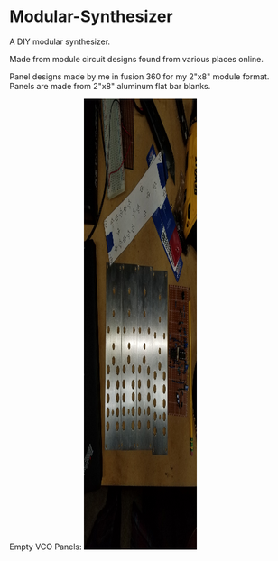 # Modular-Synthesizer

A DIY modular synthesizer.

Made from module circuit designs found from various places online.

Panel designs made by me in fusion 360 for my 2"x8" module format.
Panels are made from 2"x8" aluminum flat bar blanks.

Empty VCO Panels:
<img src="VCO/empty-VCOpanels.jpg" width="200" height="800">
